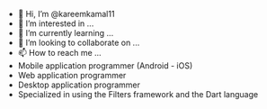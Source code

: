 - 👋 Hi, I’m @kareemkamal11
- 👀 I’m interested in ...
- 🌱 I’m currently learning ...
- 💞️ I’m looking to collaborate on ...
- 📫 How to reach me ...
- Mobile application programmer (Android - iOS)
- Web application programmer
- Desktop application programmer
- Specialized in using the Filters framework and the Dart language

<!---
kareemkamal11/kareemkamal11 is a ✨ special ✨ repository because its `README.md` (this file) appears on your GitHub profile.
You can click the Preview link to take a look at your changes.
--->
